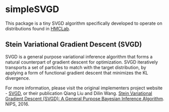 # simpleSVGD

This package is a tiny SVGD algorithm specifically developed to operate on distributions found in [HMCLab](https://github.com/larsgeb/HMCLab).
## Stein Variational Gradient Descent (SVGD) 
SVGD is a general purpose variational inference algorithm that forms a natural counterpart of gradient descent for optimization. SVGD iteratively transports a set of particles to match with the target distribution, by applying a form of functional gradient descent that minimizes the KL divergence.

For more information, please visit the original implementers project website - [SVGD](http://www.cs.utexas.edu/~qlearning/project.html?p=vgd), or their publication Qiang Liu and Dilin Wang. [Stein Variational Gradient Descent (SVGD): A General Purpose Bayesian Inference Algorithm](http://arxiv.org/abs/1608.04471). NIPS, 2016.
